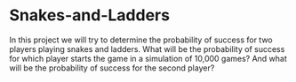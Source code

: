 # Snakes-and-Ladders
In this project we will try to determine the probability of success for two players playing snakes and ladders. What will be the probability of success for which player starts the game in a simulation of 10,000 games? And what will be the probability of success for the second player?
